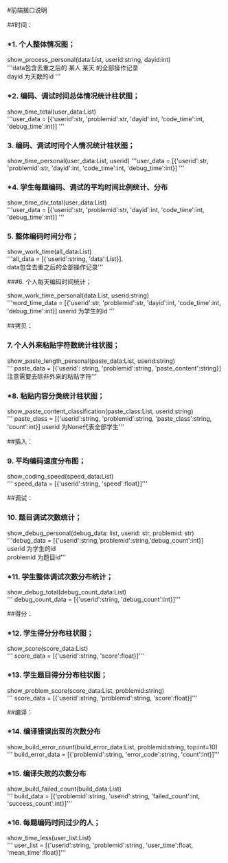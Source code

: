 #前端接口说明

##时间：
### *1. 个人整体情况图；

show_process_personal(data:List, userid:string, dayid:int)  
'''data包含去重之后的 某人 某天 的全部操作记录  
   dayid 为天数的id '''  


### *2. 编码、调试时间总体情况统计柱状图； 

show_time_total(user_data:List)  
'''user_data = [{'userid':str, 'problemid':str, 'dayid':int, 'code_time':int, 'debug_time':int}]
'''

### 3. 编码、调试时间个人情况统计柱状图；

show_time_personal(user_data:List, userid)
'''user_data = [{'userid':str, 'problemid':str, 'dayid':int, 'code_time':int, 'debug_time':int}]
'''

### *4. 学生每题编码、调试的平均时间比例统计、分布 

show_time_div_total(user_data:List)  
'''user_data = [{'userid':str, 'problemid':str, 'dayid':int, 'code_time':int, 'debug_time':int}]
'''

### 5. 整体编码时间分布； 

show_work_time(all_data:List)  
'''all_data = [{'userid':string, 'data':List}].   
   data包含去重之后的全部操作记录'''    


###6. 个人每天编码时间统计；

show_work_time_personal(data:List, userid:string)  
'''word_time_data = [{'userid':str, 'problemid':str, 'dayid':int, 'code_time':int, 'debug_time':int}]
   userid 为学生的id '''

##拷贝：

### 7. 个人外来粘贴字符数统计柱状图；

show_paste_length_personal(paste_data:List, userid:string)  
''' paste_data = [{'userid': string, 'problemid':string, 'paste_content':string}]
   注意需要去除非外来的粘贴字符'''

### *8. 粘贴内容分类统计柱状图；

show_paste_content_classification(paste_class:List, userid:string)  
''' paste_class = [{'userid':string, 'problemid':string, 'paste_class':string, 'count':int}]
   userid 为None代表全部学生'''  

##插入：
### 9. 平均编码速度分布图；

show_coding_speed(speed_data:List)  
''' speed_data = [{'userid':string, 'speed':float}]'''   

##调试：
### 10. 题目调试次数统计；

show_debug_personal(debug_data: list, userid: str, problemid: str)  
'''debug_data = [{'userid':string,'problemid':string,'debug_count':int}]  
   userid 为学生的id   
   problemid 为题目id'''  

### *11. 学生整体调试次数分布统计；

show_debug_total(debug_count_data:List)  
''' debug_count_data = [{'userid':string, 'debug_count':int}]'''  

##得分：
### *12. 学生得分分布柱状图；

show_score(score_data:List)  
''' score_data = [{'userid':string, 'score':float}]'''  

### *13. 学生题目得分分布柱状图；

show_problem_score(score_data:List, problemid:string)  
''' score_data = [{'userid':string, 'problemid':string, 'score':float}]'''  

##编译：

### *14. 编译错误出现的次数分布

show_build_error_count(build_error_data:List, problemid:string, top:int=10)  
''' build_error_data = [{'problemid':string, 'error_code':string, 'count':int}]'''  

### *15. 编译失败的次数分布

show_build_failed_count(build_data:List)   
''' build_data = [{'problemid':string, 'userid':string, 'failed_count':int, 'success_count':int}]'''  

### *16. 每题编码时间过少的人；

show_time_less(user_list:List)  
''' user_list = [{'userid':string, 'problemid':string, 'user_time':float, 'mean_time':float}]'''  